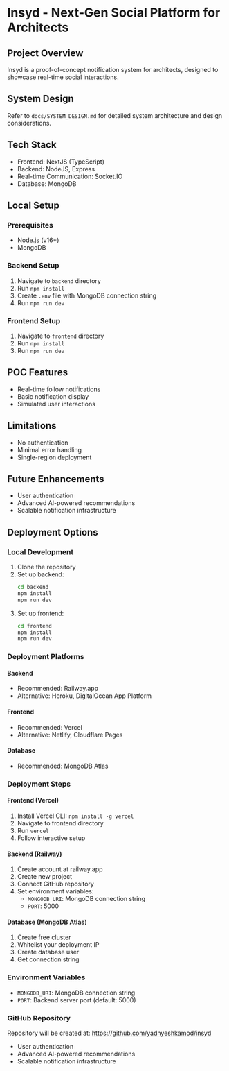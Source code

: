 # Insyd - Next-Gen Social Platform for Architects

## Project Overview
Insyd is a proof-of-concept notification system for architects, designed to showcase real-time social interactions.

## System Design
Refer to `docs/SYSTEM_DESIGN.md` for detailed system architecture and design considerations.

## Tech Stack
- Frontend: NextJS (TypeScript)
- Backend: NodeJS, Express
- Real-time Communication: Socket.IO
- Database: MongoDB

## Local Setup

### Prerequisites
- Node.js (v16+)
- MongoDB

### Backend Setup
1. Navigate to `backend` directory
2. Run `npm install`
3. Create `.env` file with MongoDB connection string
4. Run `npm run dev`

### Frontend Setup
1. Navigate to `frontend` directory
2. Run `npm install`
3. Run `npm run dev`

## POC Features
- Real-time follow notifications
- Basic notification display
- Simulated user interactions

## Limitations
- No authentication
- Minimal error handling
- Single-region deployment

## Future Enhancements
- User authentication
- Advanced AI-powered recommendations
- Scalable notification infrastructure

## Deployment Options
### Local Development
1. Clone the repository
2. Set up backend:
   ```bash
   cd backend
   npm install
   npm run dev
   ```
3. Set up frontend:
   ```bash
   cd frontend
   npm install
   npm run dev
   ```

### Deployment Platforms
#### Backend
- Recommended: Railway.app
- Alternative: Heroku, DigitalOcean App Platform

#### Frontend
- Recommended: Vercel
- Alternative: Netlify, Cloudflare Pages

#### Database
- Recommended: MongoDB Atlas

### Deployment Steps
#### Frontend (Vercel)
1. Install Vercel CLI: `npm install -g vercel`
2. Navigate to frontend directory
3. Run `vercel`
4. Follow interactive setup

#### Backend (Railway)
1. Create account at railway.app
2. Create new project
3. Connect GitHub repository
4. Set environment variables:
   - `MONGODB_URI`: MongoDB connection string
   - `PORT`: 5000

#### Database (MongoDB Atlas)
1. Create free cluster
2. Whitelist your deployment IP
3. Create database user
4. Get connection string

### Environment Variables
- `MONGODB_URI`: MongoDB connection string
- `PORT`: Backend server port (default: 5000)

### GitHub Repository
Repository will be created at: https://github.com/yadnyeshkamod/insyd
- User authentication
- Advanced AI-powered recommendations
- Scalable notification infrastructure
